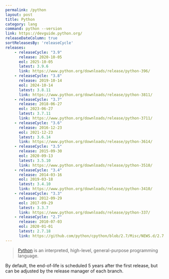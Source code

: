 ```yaml
---
permalink: /python
layout: post
title: Python
category: lang
command: python --version
link: https://devguide.python.org/
releaseDateColumn: true
sortReleasesBy: 'releaseCycle'
releases:
    - releaseCycle: "3.9"
      release: 2020-10-05
      eol: 2025-10-05
      latest: 3.9.6
      link: https://www.python.org/downloads/release/python-396/
    - releaseCycle: "3.8"
      release: 2019-10-14
      eol: 2024-10-14
      latest: 3.8.11
      link: https://www.python.org/downloads/release/python-3811/
    - releaseCycle: "3.7"
      release: 2018-06-27
      eol: 2023-06-27
      latest: 3.7.11
      link: https://www.python.org/downloads/release/python-3711/
    - releaseCycle: "3.6"
      release: 2016-12-23
      eol: 2021-12-23
      latest: 3.6.14
      link: https://www.python.org/downloads/release/python-3614/
    - releaseCycle: "3.5"
      release: 2015-09-30
      eol: 2020-09-13
      latest: 3.5.10
      link: https://www.python.org/downloads/release/python-3510/
    - releaseCycle: "3.4"
      release: 2014-03-16
      eol: 2019-03-18
      latest: 3.4.10
      link: https://www.python.org/downloads/release/python-3410/
    - releaseCycle: "3.3"
      release: 2012-09-29
      eol: 2017-09-29
      latest: 3.3.7
      link: https://www.python.org/downloads/release/python-337/
    - releaseCycle: "2.7"
      release: 2010-07-03
      eol: 2020-01-01
      latest: 2.7.18
      link: https://github.com/python/cpython/blob/2.7/Misc/NEWS.d/2.7.18rc1.rst
---
```


> [Python](https://www.python.org/) is an interpreted, high-level, general-purpose programming language.

By default, the end-of-life is scheduled 5 years after the first release, but can be adjusted by the release manager of each branch.
